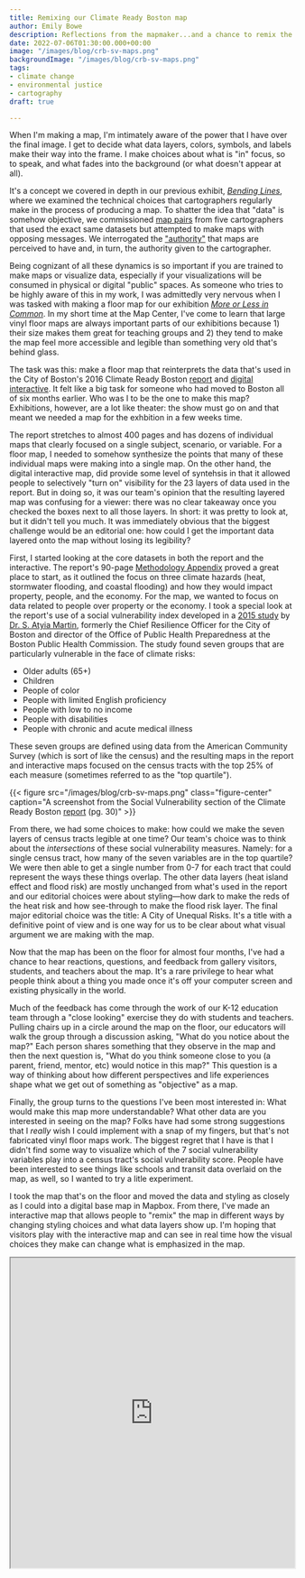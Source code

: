 ```yaml
---
title: Remixing our Climate Ready Boston map
author: Emily Bowe
description: Reflections from the mapmaker...and a chance to remix the map yourself
date: 2022-07-06T01:30:00.000+00:00
image: "/images/blog/crb-sv-maps.png"
backgroundImage: "/images/blog/crb-sv-maps.png"
tags:
- climate change
- environmental justice
- cartography
draft: true

---
```

When I'm making a map, I'm intimately aware of the power that I have over the final image. I get to decide what data layers, colors, symbols, and labels make their way into the frame. I make choices about what is "in" focus, so to speak, and what fades into the background (or what doesn't appear at all).

It's a concept we covered in depth in our previous exhibit, [_Bending Lines_](https://www.leventhalmap.org/digital-exhibitions/bending-lines/how-to-bend/), where we examined the technical choices that cartographers regularly make in the process of producing a map. To shatter the idea that "data" is somehow objective, we commissioned [map pairs](https://www.leventhalmap.org/digital-exhibitions/bending-lines/how-to-bend/data-stories/) from five cartographers that used the exact same datasets but attempted to make maps with opposing messages. We interrogated the ["authority"](https://www.leventhalmap.org/digital-exhibitions/bending-lines/power-belief/authority/) that maps are perceived to have and, in turn, the authority given to the cartographer. 

Being cognizant of all these dynamics is so important if you are trained to make maps or visualize data, especially if your visualizations will be consumed in physical or digital "public" spaces. As someone who tries to be highly aware of this in my work, I was admittedly very nervous when I was tasked with making a floor map for our exhibition [_More or Less in Common_](https://www.leventhalmap.org/digital-exhibitions/more-or-less-in-common). In my short time at the Map Center, I've come to learn that large vinyl floor maps are always important parts of our exhibitions because 1) their size makes them great for teaching groups and 2) they tend to make the map feel more accessible and legible than something very old that's behind glass.

The task was this: make a floor map that reinterprets the data that's used in the City of Boston's 2016 Climate Ready Boston [report](https://www.boston.gov/sites/default/files/embed/2/20161207_climate_ready_boston_digital2.pdf) and [digital interactive](https://www.arcgis.com/apps/View/index.html?appid=7a599ab2ebad43d68adabc9a9ebea0e6&extent=-71.1583,42.2897,-70.9309,42.4060). It felt like a big task for someone who had moved to Boston all of six months earlier. Who was I to be the one to make this map? Exhibitions, however, are a lot like theater: the show must go on and that meant we needed a map for the exhbition in a few weeks time.

The report stretches to almost 400 pages and has dozens of individual maps that clearly focused on a single subject, scenario, or variable. For a floor map, I needed to somehow synthesize the points that many of these individual maps were making into a single map. On the other hand, the digital interactive map, did provide some level of syntehsis in that it allowed people to selectively "turn on" visibility for the 23 layers of data used in the report. But in doing so, it was our team's opinion that the resulting layered map was confusing for a viewer: there was no clear takeaway once you checked the boxes next to all those layers. In short: it was pretty to look at, but it didn't tell you much. It was immediately obvious that the biggest challenge would be an editorial one: how could I get the important data layered onto the map without losing its legibility?

First, I started looking at the core datasets in both the report and the interactive. The report's 90-page [Methodology Appendix](https://www.boston.gov/sites/default/files/embed/file/2017-02/boston_appendix_asset_inventory_exposure_and_consequence_analysis_101820.pdf) proved a great place to start, as it outlined the focus on three climate hazards (heat, stormwater flooding, and coastal flooding) and how they would impact property, people, and the economy. For the map, we wanted to focus on data related to people over property or the economy. I took a special look at the report's use of a social vulnerability index developed in a [2015 study](https://www.sciencedirect.com/science/article/pii/S2212420914001198) by [Dr. S. Atyia Martin](http://www.atyiamartin.com/contact), formerly the Chief Resilience Officer for the City of Boston and director of the Office of Public Health Preparedness at the Boston Public Health Commission. The study found seven groups that are particularly vulnerable in the face of climate risks:

* Older adults (65+)
* Children
* People of color
* People with limited English proficiency
* People with low to no income
* People with disabilities
* People with chronic and acute medical illness

These seven groups are defined using data from the American Community Survey (which is sort of like the census) and the resulting maps in the report and interactive maps focused on the census tracts with the top 25% of each measure (sometimes referred to as the "top quartile").

{{< figure src="/images/blog/crb-sv-maps.png" class="figure-center" caption="A screenshot from the Social Vulnerability section of the Climate Ready Boston [report](https://www.boston.gov/sites/default/files/embed/2/20161207_climate_ready_boston_digital2.pdf) (pg. 30)" >}}

From there, we had some choices to make: how could we make the seven layers of census tracts legible at one time? Our team's choice was to think about the _intersections_ of these social vulnerability measures. Namely: for a single census tract, how many of the seven variables are in the top quartile? We were then able to get a single number from 0-7 for each tract that could represent the ways these things overlap. The other data layers (heat island effect and flood risk) are mostly unchanged from what's used in the report and our editorial choices were about styling—how dark to make the reds of the heat risk and how see-through to make the flood risk layer. The final major editorial choice was the title: A City of Unequal Risks. It's a title with a definitive point of view and is one way for us to be clear about what visual argument we are making with the map.

Now that the map has been on the floor for almost four months, I've had a chance to hear reactions, questions, and feedback from gallery visitors, students, and teachers about the map. It's a rare privilege to hear what people think about a thing you made once it's off your computer screen and existing physically in the world.

Much of the feedback has come through the work of our K-12 education team through a "close looking" exercise they do with students and teachers. Pulling chairs up in a circle around the map on the floor, our educators will walk the group through a discussion asking, "What do you notice about the map?" Each person shares something that they observe in the map and then the next question is, "What do you think someone close to you (a parent, friend, mentor, etc) would notice in this map?" This question is a way of thinking about how different perspectives and life experiences shape what we get out of something as "objective" as a map.

Finally, the group turns to the questions I've been most interested in: What would make this map more understandable? What other data are you interested in seeing on the map? Folks have had some strong suggestions that I _really_ wish I could implement with a snap of my fingers, but that's not fabricated vinyl floor maps work. The biggest regret that I have is that I didn't find some way to visualize which of the 7 social vulnerability variables play into a census tract's social vulnerability score. People have been interested to see things like schools and transit data overlaid on the map, as well, so I wanted to try a litle experiment.

I took the map that's on the floor and moved the data and styling as closely as I could into a digital base map in Mapbox. From there, I've made an interactive map that allows people to "remix" the map in different ways by changing styling choices and what data layers show up. I'm hoping that visitors play with the interactive map and can see in real time how the visual choices they make can change what is emphasized in the map.

<iframe width="100%" height="550" src="https://map-remix.glitch.me/" title="Map Remix"></iframe>